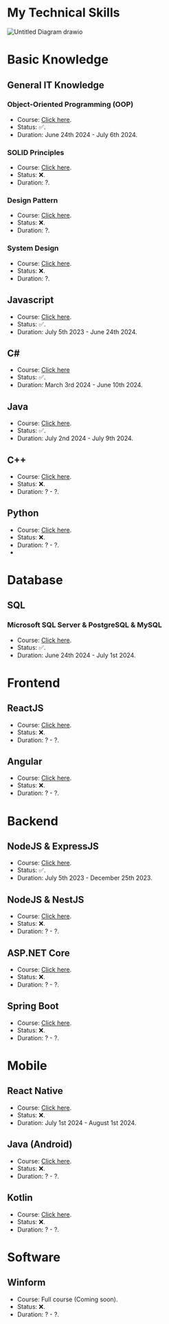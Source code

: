 # My Technical Skills

![Untitled Diagram drawio](https://github.com/homanhquan1812/Technical-Skills/assets/130955957/d581b7da-3794-4cbb-b49d-5ddc7aeb25e2)


# Basic Knowledge
## General IT Knowledge
### Object-Oriented Programming (OOP)
* Course: [Click here](https://github.com/homanhquan1812/OOP).
* Status: :white_check_mark:.
* Duration: June 24th 2024 - July 6th 2024. 
### SOLID Principles
* Course: [Click here](https://github.com/homanhquan1812/SOLID-Principles).
* Status: :x:.
* Duration: ?. 
### Design Pattern
* Course: [Click here](https://github.com/homanhquan1812/Design-Pattern).
* Status: :x:.
* Duration: ?. 
### System Design
* Course: [Click here](https://github.com/homanhquan1812/System-Design).
* Status: :x:.
* Duration: ?. 

## Javascript
* Course: [Click here](https://github.com/homanhquan1812/Javascript).
* Status: :white_check_mark:.
* Duration: July 5th 2023 - June 24th 2024. 
## C# 
* Course: [Click here](https://github.com/homanhquan1812/C_Sharp)
* Status: :white_check_mark:.
* Duration: March 3rd 2024 - June 10th 2024. 
## Java
* Course: [Click here](https://github.com/homanhquan1812/Java).
* Status: :white_check_mark:.
* Duration: July 2nd 2024 - July 9th 2024. 
## C++
* Course: [Click here](https://github.com/homanhquan1812/C_PlusPlus).
* Status: :x:.
* Duration: ? - ?.
## Python
* Course: [Click here](https://github.com/homanhquan1812/Python).
* Status: :x:.
* Duration: ? - ?.
* 
# Database
## SQL
### Microsoft SQL Server & PostgreSQL & MySQL
* Course: [Click here](https://github.com/homanhquan1812/SQL).
* Status: :white_check_mark:.
* Duration: June 24th 2024 - July 1st 2024.
# Frontend
## ReactJS
* Course: [Click here](https://github.com/homanhquan1812/ReactJS).
* Status: :x:.
* Duration: ? - ?.
## Angular
* Course: [Click here](https://github.com/homanhquan1812/Angular).
* Status: :x:.
* Duration: ? - ?.
# Backend
## NodeJS & ExpressJS
* Course: [Click here](https://github.com/homanhquan1812/ExpressJS).
* Status: :white_check_mark:.
* Duration: July 5th 2023 - December 25th 2023.
## NodeJS & NestJS
* Course: [Click here](https://github.com/homanhquan1812/NestJS).
* Status: :x:.
* Duration: ? - ?.
## ASP.NET Core
* Course: [Click here](https://github.com/homanhquan1812/ASP.NET-Core).
* Status: :x:.
* Duration: ? - ?.
## Spring Boot
* Course: [Click here](https://github.com/homanhquan1812/Spring-Boot).
* Status: :x:.
* Duration: ? - ?.
# Mobile
## React Native
* Course: [Click here](https://github.com/homanhquan1812/React-Native).
* Status: :x:.
* Duration: July 1st 2024 - August 1st 2024.
## Java (Android)
* Course: [Click here](https://github.com/homanhquan1812/Java-Android).
* Status: :x:.
* Duration: ? - ?. 
## Kotlin
* Course: [Click here](https://github.com/homanhquan1812/Kotlin).
* Status: :x:.
* Duration: ? - ?. 
# Software
## Winform
* Course: Full course (Coming soon).
* Status: :x:.
* Duration: ? - ?. 

